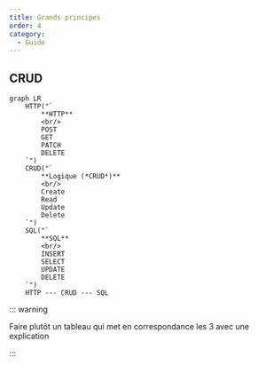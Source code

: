 ```yaml
---
title: Grands principes
order: 4
category:
  - Guide
---
```


## CRUD

```mermaid
graph LR
    HTTP("`
        **HTTP**
        <br/>
        POST
        GET
        PATCH
        DELETE
    `")
    CRUD("`
        **Logique (*CRUD*)**
        <br/>
        Create
        Read
        Update
        Delete
    `")
    SQL("`
        **SQL**
        <br/>
        INSERT
        SELECT
        UPDATE
        DELETE
    `")
    HTTP --- CRUD --- SQL
```

::: warning

Faire plutôt un tableau qui met en correspondance les 3 avec une explication

:::
